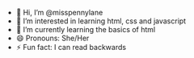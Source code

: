 - 👋 Hi, I’m @misspennylane
- 👀 I’m interested in learning html, css and javascript
- 🌱 I’m currently learning the basics of html
- 😄 Pronouns: She/Her
- ⚡ Fun fact: I can read backwards 

<!---
misspennylane/misspennylane is a ✨ special ✨ repository because its `README.md` (this file) appears on your GitHub profile.
You can click the Preview link to take a look at your changes.
--->
